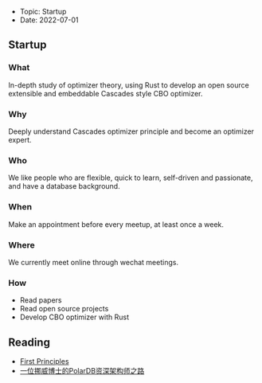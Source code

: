 
- Topic: Startup
- Date: 2022-07-01

## Startup

### What

In-depth study of optimizer theory, using Rust to develop an open source extensible and embeddable Cascades style CBO optimizer.

### Why

Deeply understand Cascades optimizer principle and become an optimizer expert.

### Who

We like people who are flexible, quick to learn, self-driven and passionate, and have a database background.

### When

Make an appointment before every meetup, at least once a week.

### Where

We currently meet online through wechat meetings.

### How

- Read papers
- Read open source projects
- Develop CBO optimizer with Rust

## Reading

- [First Principles](https://www.zhihu.com/question/21459243)
- [一位挪威博士的PolarDB资深架构师之路](https://zhuanlan.zhihu.com/p/412623058)
